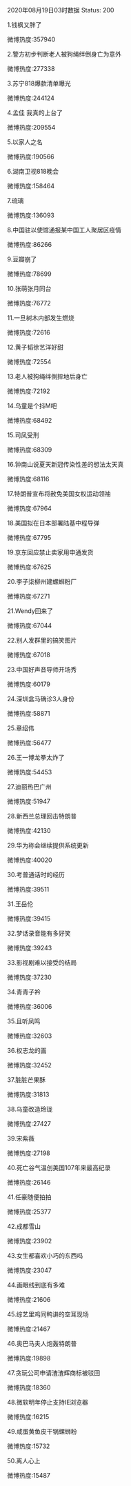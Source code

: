 2020年08月19日03时数据
Status: 200

1.钱枫又胖了

微博热度:357940

2.警方初步判断老人被狗绳绊倒身亡为意外

微博热度:277338

3.苏宁818爆款清单曝光

微博热度:244124

4.孟佳 我真的上台了

微博热度:209554

5.以家人之名

微博热度:190566

6.湖南卫视818晚会

微博热度:158464

7.琉璃

微博热度:136093

8.中国驻以使馆通报某中国工人聚居区疫情

微博热度:86266

9.豆瓣崩了

微博热度:78699

10.张萌张月同台

微博热度:76772

11.一旦树木内部发生燃烧

微博热度:72616

12.黄子韬徐艺洋好甜

微博热度:72554

13.老人被狗绳绊倒摔地后身亡

微博热度:72192

14.乌童是个抖M吧

微博热度:68492

15.司凤受刑

微博热度:68309

16.钟南山说夏天新冠传染性差的想法太天真

微博热度:68116

17.特朗普宣布将赦免美国女权运动领袖

微博热度:67964

18.美国拟在日本部署陆基中程导弹

微博热度:67795

19.京东回应禁止卖家用申通发货

微博热度:67625

20.李子柒柳州建螺蛳粉厂

微博热度:67271

21.Wendy回来了

微博热度:67044

22.别人发群里的搞笑图片

微博热度:67018

23.中国好声音导师开场秀

微博热度:60179

24.深圳盒马确诊3人身份

微博热度:58871

25.章绍伟

微博热度:56477

26.王一博龙拳太炸了

微博热度:54453

27.迪丽热巴广州

微博热度:51947

28.新西兰总理回击特朗普

微博热度:42130

29.华为称会继续提供系统更新

微博热度:40020

30.考普通话时的经历

微博热度:39511

31.王岳伦

微博热度:39415

32.梦话录音能有多好笑

微博热度:39243

33.影视剧难以接受的结局

微博热度:37230

34.青青子衿

微博热度:36006

35.且听凤鸣

微博热度:32603

36.权志龙的画

微博热度:32452

37.脏脏芒果酥

微博热度:31813

38.乌童改造玲珑

微博热度:27427

39.宋紫薇

微博热度:27198

40.死亡谷气温创美国107年来最高纪录

微博热度:26146

41.任豪随便拍拍

微博热度:25377

42.成都雪山

微博热度:23902

43.女生都喜欢小巧的东西吗

微博热度:23047

44.画眼线到底有多难

微博热度:21606

45.综艺里鸡同鸭讲的空耳现场

微博热度:21467

46.奥巴马夫人炮轰特朗普

微博热度:19898

47.贪玩公司申请渣渣辉商标被驳回

微博热度:18360

48.微软明年停止支持IE浏览器

微博热度:16215

49.咸蛋黄鱼皮干锅螺蛳粉

微博热度:15732

50.离人心上

微博热度:15487

